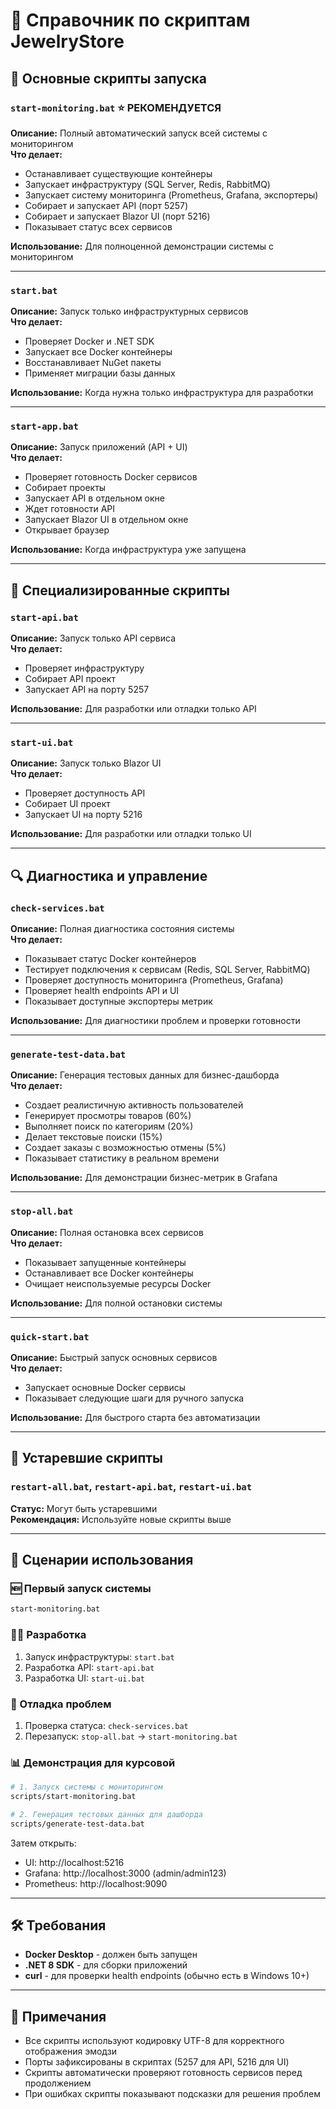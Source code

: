 # 📜 Справочник по скриптам JewelryStore

## 🚀 Основные скрипты запуска

### `start-monitoring.bat` ⭐ **РЕКОМЕНДУЕТСЯ**
**Описание:** Полный автоматический запуск всей системы с мониторингом  
**Что делает:**
- Останавливает существующие контейнеры
- Запускает инфраструктуру (SQL Server, Redis, RabbitMQ)  
- Запускает систему мониторинга (Prometheus, Grafana, экспортеры)
- Собирает и запускает API (порт 5257)
- Собирает и запускает Blazor UI (порт 5216)
- Показывает статус всех сервисов

**Использование:** Для полноценной демонстрации системы с мониторингом

---

### `start.bat`
**Описание:** Запуск только инфраструктурных сервисов  
**Что делает:**
- Проверяет Docker и .NET SDK
- Запускает все Docker контейнеры
- Восстанавливает NuGet пакеты  
- Применяет миграции базы данных

**Использование:** Когда нужна только инфраструктура для разработки

---

### `start-app.bat`
**Описание:** Запуск приложений (API + UI)  
**Что делает:**
- Проверяет готовность Docker сервисов
- Собирает проекты
- Запускает API в отдельном окне
- Ждет готовности API
- Запускает Blazor UI в отдельном окне
- Открывает браузер

**Использование:** Когда инфраструктура уже запущена

---

## 🔧 Специализированные скрипты

### `start-api.bat`
**Описание:** Запуск только API сервиса  
**Что делает:**
- Проверяет инфраструктуру
- Собирает API проект
- Запускает API на порту 5257

**Использование:** Для разработки или отладки только API

---

### `start-ui.bat`  
**Описание:** Запуск только Blazor UI  
**Что делает:**
- Проверяет доступность API
- Собирает UI проект
- Запускает UI на порту 5216

**Использование:** Для разработки или отладки только UI

---

## 🔍 Диагностика и управление

### `check-services.bat`
**Описание:** Полная диагностика состояния системы  
**Что делает:**
- Показывает статус Docker контейнеров
- Тестирует подключения к сервисам (Redis, SQL Server, RabbitMQ)
- Проверяет доступность мониторинга (Prometheus, Grafana)
- Проверяет health endpoints API и UI
- Показывает доступные экспортеры метрик

**Использование:** Для диагностики проблем и проверки готовности

---

### `generate-test-data.bat`
**Описание:** Генерация тестовых данных для бизнес-дашборда  
**Что делает:**
- Создает реалистичную активность пользователей
- Генерирует просмотры товаров (60%)
- Выполняет поиск по категориям (20%)
- Делает текстовые поиски (15%)
- Создает заказы с возможностью отмены (5%)
- Показывает статистику в реальном времени

**Использование:** Для демонстрации бизнес-метрик в Grafana

---

### `stop-all.bat`
**Описание:** Полная остановка всех сервисов  
**Что делает:**
- Показывает запущенные контейнеры
- Останавливает все Docker контейнеры
- Очищает неиспользуемые ресурсы Docker

**Использование:** Для полной остановки системы

---

### `quick-start.bat`
**Описание:** Быстрый запуск основных сервисов  
**Что делает:**
- Запускает основные Docker сервисы
- Показывает следующие шаги для ручного запуска

**Использование:** Для быстрого старта без автоматизации

---

## 🔄 Устаревшие скрипты

### `restart-all.bat`, `restart-api.bat`, `restart-ui.bat`
**Статус:** Могут быть устаревшими  
**Рекомендация:** Используйте новые скрипты выше

---

## 🎯 Сценарии использования

### 🆕 Первый запуск системы
```bash
start-monitoring.bat
```

### 👨‍💻 Разработка
1. Запуск инфраструктуры: `start.bat`
2. Разработка API: `start-api.bat` 
3. Разработка UI: `start-ui.bat`

### 🐛 Отладка проблем
1. Проверка статуса: `check-services.bat`
2. Перезапуск: `stop-all.bat` → `start-monitoring.bat`

### 📊 Демонстрация для курсовой
```bash
# 1. Запуск системы с мониторингом
scripts/start-monitoring.bat

# 2. Генерация тестовых данных для дашборда
scripts/generate-test-data.bat
```
Затем открыть:
- UI: http://localhost:5216
- Grafana: http://localhost:3000 (admin/admin123)
- Prometheus: http://localhost:9090

---

## 🛠️ Требования

- **Docker Desktop** - должен быть запущен
- **.NET 8 SDK** - для сборки приложений  
- **curl** - для проверки health endpoints (обычно есть в Windows 10+)

---

## 📝 Примечания

- Все скрипты используют кодировку UTF-8 для корректного отображения эмодзи
- Порты зафиксированы в скриптах (5257 для API, 5216 для UI)
- Скрипты автоматически проверяют готовность сервисов перед продолжением
- При ошибках скрипты показывают подсказки для решения проблем 